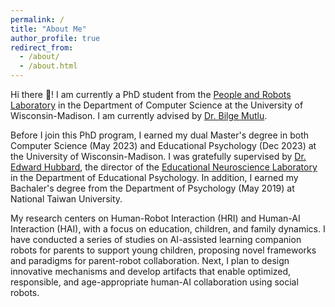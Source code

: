 ```yaml
---
permalink: /
title: "About Me"
author_profile: true
redirect_from: 
  - /about/
  - /about.html
---
```


Hi there 👋! I am currently a PhD student from the [People and Robots Laboratory](https://peopleandrobots.wisc.edu/?repeat=w3tc) in the Department of Computer Science at the University of Wisconsin-Madison. I am currently advised by [Dr. Bilge Mutlu](http://bilgemutlu.com). 

Before I join this PhD program, I earned my dual Master's degree in both Computer Science (May 2023) and Educational Psychology (Dec 2023) at the University of Wisconsin-Madison. I was gratefully supervised by [Dr. Edward Hubbard](https://edpsych.education.wisc.edu/fac-staff/hubbard-edward/), the director of the [Educational Neuroscience Laboratory](https://web.education.wisc.edu/edneurolab/) in the Department of Educational Psychology. In addition, I earned my Bachaler's degree from the Department of Psychology (May 2019) at National Taiwan University. 

My research centers on Human-Robot Interaction (HRI) and Human-AI Interaction (HAI), with a focus on education, children, and family dynamics. I have conducted a series of studies on AI-assisted learning companion robots for parents to support young children, proposing novel frameworks and paradigms for parent-robot collaboration. Next, I plan to design innovative mechanisms and develop artifacts that enable optimized, responsible, and age-appropriate human-AI collaboration using social robots.

